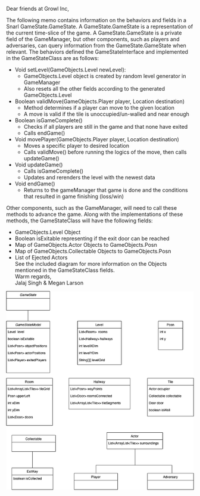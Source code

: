 Dear friends at Growl Inc,<br>

The following memo contains information on the behaviors and fields in a Snarl GameState.GameState. A GameState.GameState is a representation of the current time-slice of the game. A GameState.GameState is a private field of the GameManager, but other components, such as players and adversaries, can query information from the GameState.GameState when relevant. The behaviors defined the GameStateInterface and implemented in the GameStateClass are as follows:<br>
* Void setLevel(GameObjects.Level newLevel):
  * GameObjects.Level object is created by random level generator in GameManager
  * Also resets all the other fields according to the generated GameObjects.Level
* Boolean validMove(GameObjects.Player player, Location destination)
  * Method determines if a player can move to the given location
  * A move is valid if the tile is unoccupied/un-walled and near enough
* Boolean isGameComplete()
  * Checks if all players are still in the game and that none have exited
  * Calls endGame()
* Void movePlayer(GameObjects.Player player, Location destination)
  * Moves a specific player to desired location
  * Calls validMove() before running the logics of the move, then calls updateGame()
* Void updateGame()
  * Calls isGameComplete()
  * Updates and rerenders the level with the newest data
* Void endGame()
  * Returns to the gameManager that game is done and the conditions that resulted in game finishing (loss/win)<br>

Other components, such as the GameManager, will need to call these methods to advance the game. Along with the implementations of these methods, the GameStateClass will have the following fields: <br>
* GameObjects.Level Object
* Boolean isExitable representing if the exit door can be reached
* Map of GameObjects.Actor Objects to GameObjects.Posn
* Map of GameObjects.Collectable Objects to GameObjects.Posn
* List of Ejected Actors <br>
See the included diagram for more information on the Objects mentioned in the GameStateClass fields. <br>
Warm regards, <br>
	Jalaj Singh & Megan Larson <br>
<img src="milestone2uml.png" alt="UML Diagram" />


